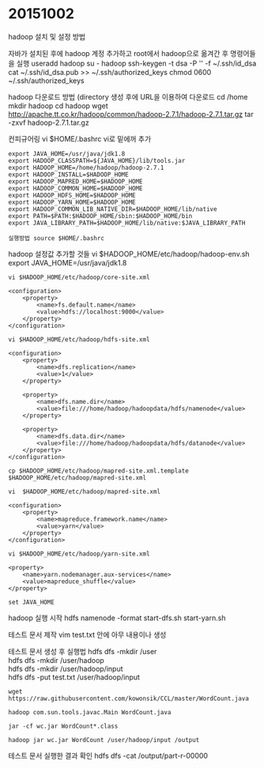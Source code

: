 # 20151002

hadoop 설치 및 설정 방법

자바가 설치된 후에 hadoop 계정 추가하고 root에서 hadoop으로 옮겨간 후 명령어들을 실행
    useradd hadoop
    su - hadoop
    ssh-keygen -t dsa -P '' -f ~/.ssh/id_dsa
    cat ~/.ssh/id_dsa.pub >> ~/.ssh/authorized_keys
    chmod 0600 ~/.ssh/authorized_keys
    
hadoop 다운로드 방법 (directory 생성 후에 URL을 이용하여 다운로드
    cd /home
    mkdir hadoop
    cd hadoop
    wget http://apache.tt.co.kr/hadoop/common/hadoop-2.7.1/hadoop-2.7.1.tar.gz
    tar -zxvf hadoop-2.7.1.tar.gz
    
컨피규어링
    vi $HOME/.bashrc vi로 밑에꺼 추가

    export JAVA_HOME=/usr/java/jdk1.8
    export HADOOP_CLASSPATH=${JAVA_HOME}/lib/tools.jar
    export HADOOP_HOME=/home/hadoop/hadoop-2.7.1
    export HADOOP_INSTALL=$HADOOP_HOME
    export HADOOP_MAPRED_HOME=$HADOOP_HOME
    export HADOOP_COMMON_HOME=$HADOOP_HOME
    export HADOOP_HDFS_HOME=$HADOOP_HOME
    export HADOOP_YARN_HOME=$HADOOP_HOME
    export HADOOP_COMMON_LIB_NATIVE_DIR=$HADOOP_HOME/lib/native
    export PATH=$PATH:$HADOOP_HOME/sbin:$HADOOP_HOME/bin
    export JAVA_LIBRARY_PATH=$HADOOP_HOME/lib/native:$JAVA_LIBRARY_PATH
    
    실행방법 source $HOME/.bashrc
    
hadoop 설정값 추가할 것들
    vi $HADOOP_HOME/etc/hadoop/hadoop-env.sh 
    export JAVA_HOME=/usr/java/jdk1.8
    
    vi $HADOOP_HOME/etc/hadoop/core-site.xml

    <configuration> 
        <property>
            <name>fs.default.name</name>
            <value>hdfs://localhost:9000</value>
        </property>
    </configuration> 
    
    vi $HADOOP_HOME/etc/hadoop/hdfs-site.xml

    <configuration> 
        <property>
            <name>dfs.replication</name>
            <value>1</value>
        </property>

        <property>
            <name>dfs.name.dir</name>
            <value>file:///home/hadoop/hadoopdata/hdfs/namenode</value>
        </property>

        <property>
            <name>dfs.data.dir</name>
            <value>file:///home/hadoop/hadoopdata/hdfs/datanode</value>
        </property>
    </configuration> 
    
    cp $HADOOP_HOME/etc/hadoop/mapred-site.xml.template $HADOOP_HOME/etc/hadoop/mapred-site.xml
    
    vi  $HADOOP_HOME/etc/hadoop/mapred-site.xml

    <configuration> 
        <property>
            <name>mapreduce.framework.name</name>
            <value>yarn</value>
        </property>
    </configuration> 
    
    vi $HADOOP_HOME/etc/hadoop/yarn-site.xml

    <property>
        <name>yarn.nodemanager.aux-services</name>
        <value>mapreduce_shuffle</value>
    </property>
    
    set JAVA_HOME
    
hadoop 실행 시작
    hdfs namenode -format
    start-dfs.sh
    start-yarn.sh
    
테스트 문서 제작
    vim test.txt
    안에 아무 내용이나 생성

테스트 문서 생성 후 실행법
    hdfs dfs -mkdir /user   
    hdfs dfs -mkdir /user/hadoop  
    hdfs dfs -mkdir /user/hadoop/input  
    hdfs dfs -put test.txt /user/hadoop/input  
    
    wget https://raw.githubusercontent.com/kowonsik/CCL/master/WordCount.java

    hadoop com.sun.tools.javac.Main WordCount.java

    jar -cf wc.jar WordCount*.class

    hadoop jar wc.jar WordCount /user/hadoop/input /output
    
테스트 문서 실행한 결과 확인
    hdfs dfs -cat /output/part-r-00000



    

